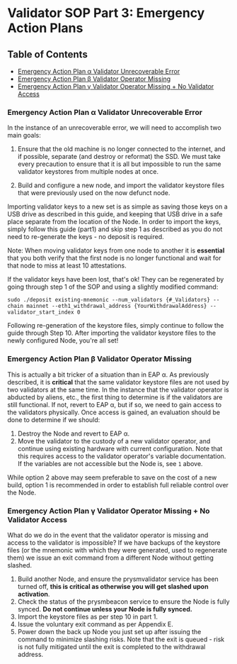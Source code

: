 # Validator SOP Part 3: Emergency Action Plans

## Table of Contents

- [Emergency Action Plan α Validator Unrecoverable Error](#emergency-action-plan-α-validator-unrecoverable-error)
- [Emergency Action Plan β Validator Operator Missing](#emergency-action-plan-β-validator-operator-missing)
- [Emergency Action Plan γ Validator Operator Missing + No Validator Access](#emergency-action-plan-γ-validator-operator-missing--no-validator-access)

### Emergency Action Plan α Validator Unrecoverable Error

In the instance of an unrecoverable error, we will need to accomplish two main goals:

1. Ensure that the old machine is no longer connected to the internet, and if possible, separate (and destroy or reformat) the SSD. We must take every precaution to ensure that it is all but impossible to run the same validator keystores from multiple nodes at once.

2. Build and configure a new node, and import the validator keystore files that were previously used on the now defunct node.

Importing validator keys to a new set is as simple as saving those keys on a USB drive as described in this guide, and keeping that USB drive in a safe place separate from the location of the Node. In order to import the keys, simply follow this guide (part1) and skip step 1 as described as you do not need to re-generate the keys - no deposit is required.

Note: When moving validator keys from one node to another it is **essential** that you both verify that the first node is no longer functional and wait for that node to miss at least 10 attestations.

If the validator keys have been lost, that's ok! They can be regenerated by going through step 1 of the SOP and using a slightly modified command:

```console
sudo ./deposit existing-mnemonic --num_validators {#_Validators} --chain mainnet --eth1_withdrawal_address {YourWithdrawalAddress} --validator_start_index 0
```

Following re-generation of the keystore files, simply continue to follow the guide through Step 10. After importing the validator keystore files to the newly configured Node, you're all set!

### Emergency Action Plan β Validator Operator Missing

This is actually a bit tricker of a situation than in EAP α. As previously described, it is **critical** that the same validator keystore files are not used by two validators at the same time. In the instance that the validator operator is abducted by aliens, etc., the first thing to determine is if the validators are still functional. If not, revert to EAP α, but if so, we need to gain access to the validators physically. Once access is gained, an evaluation should be done to determine if we should:

1. Destroy the Node and revert to EAP α.
2. Move the validator to the custody of a new validator operator, and continue using existing hardware with current configuration. Note that this requires access to the validator operator's variable documentation. If the variables are not accessible but the Node is, see `1` above.

While option 2 above may seem preferable to save on the cost of a new build, option 1 is recommended in order to establish full reliable control over the Node.

### Emergency Action Plan γ Validator Operator Missing + No Validator Access

What do we do in the event that the validator operator is missing and access to the validator is impossible? If we have backups of the keystore files (or the mnemonic with which they were generated, used to regenerate them) we issue an exit command from a different Node without getting slashed.

1. Build another Node, and ensure the prysmvalidator service has been turned off, **this is critical as otherwise you will get slashed upon activation**.
2. Check the status of the prysmbeacon service to ensure the Node is fully synced. **Do not continue unless your Node is fully synced.**
3. Import the keystore files as per step 10 in part 1.
4. Issue the voluntary exit command as per Appendix E.
5. Power down the back up Node you just set up after issuing the command to minimize slashing risks. Note that the exit is queued - risk is not fully mitigated until the exit is completed to the withdrawal address.

